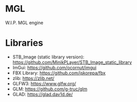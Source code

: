 # MGL
W.I.P. MGL engine

# Libraries
- STB_Image (static library version): https://github.com/MinikPLayer/STB_Image_static_library 
- ImGui: https://github.com/ocornut/imgui 
- FBX Library: https://github.com/jskorepa/fbx 
- zlib: https://zlib.net/ 
- GLFW3: https://www.glfw.org/ 
- GLM: https://github.com/g-truc/glm 
- GLAD: https://glad.dav1d.de/ 
